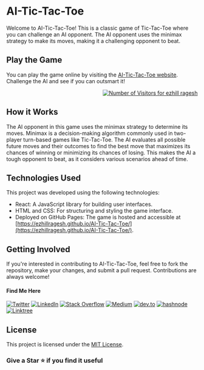 # AI-Tic-Tac-Toe

Welcome to AI-Tic-Tac-Toe! This is a classic game of Tic-Tac-Toe where you can challenge an AI opponent. The AI opponent uses the minimax strategy to make its moves, making it a challenging opponent to beat.



## Play the Game

You can play the game online by visiting the [AI-Tic-Tac-Toe website](https://ezhillragesh.github.io/AI-Tic-Tac-Toe/). Challenge the AI and see if you can outsmart it!
<div style="display: flex; justify-content: flex-end;">
    <a href="https://github.com/ezhillragesh/"><img src="https://visitor-badge.laobi.icu/badge?page_id=ezhillragesh/https://ezhillragesh.github.io/AI-Tic-Tac-Toe/" alt="Number of Visitors for ezhill ragesh" ></a>
</div>

## How it Works

The AI opponent in this game uses the minimax strategy to determine its moves. Minimax is a decision-making algorithm commonly used in two-player turn-based games like Tic-Tac-Toe. The AI evaluates all possible future moves and their outcomes to find the best move that maximizes its chances of winning or minimizing its chances of losing. This makes the AI a tough opponent to beat, as it considers various scenarios ahead of time.

## Technologies Used

This project was developed using the following technologies:

- React: A JavaScript library for building user interfaces.
- HTML and CSS: For structuring and styling the game interface.
- Deployed on GitHub Pages: The game is hosted and accessible at [https://ezhillragesh.github.io/AI-Tic-Tac-Toe/](https://ezhillragesh.github.io/AI-Tic-Tac-Toe/).

## Getting Involved

If you're interested in contributing to AI-Tic-Tac-Toe, feel free to fork the repository, make your changes, and submit a pull request. Contributions are always welcome!


#### Find Me Here

[![Twitter](https://img.shields.io/badge/Twitter-1DA1F2?style=for-the-badge&logo=twitter&logoColor=white)](https://twitter.com/ezhillragesh)
[![LinkedIn](https://img.shields.io/badge/LinkedIn-0077B5?style=for-the-badge&logo=linkedin&logoColor=white&link=https://www.linkedin.com/in/ezhillragesh/)](https://www.linkedin.com/in/ezhillragesh/)
[![Stack Overflow](https://img.shields.io/badge/Stack_Overflow-FE7A16?style=for-the-badge&logo=stack-overflow&logoColor=white)](https://stackoverflow.com/users/14075313/ragesh)
[![Medium](https://img.shields.io/badge/Medium-12100E?style=for-the-badge&logo=medium&logoColor=white)](https://medium.com/@ezhillragesh)
[![dev.to](https://img.shields.io/badge/dev.to-0A0A0A?style=for-the-badge&logo=devdotto&logoColor=white)](https://dev.to/ezhillragesh/)
[![hashnode](https://img.shields.io/badge/Hashnode-2962FF?style=for-the-badge&logo=hashnode&logoColor=white)](https://blog.ragesh.me/)
[![Linktree](https://img.shields.io/badge/linktree-39E09B?style=for-the-badge&logo=linktree&logoColor=black)](https://linktr.ee/ezhillragesh)

## License

This project is licensed under the [MIT License](LICENSE).

### Give a Star ⭐ if you find it useful


